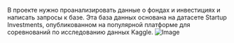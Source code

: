 В  проекте нужно проанализировать данные о фондах и инвестициях и написать запросы к базе. Эта база данных основана на датасете Startup Investments, опубликованном на популярной платформе для соревнований по исследованию данных Kaggle.
![Image](https://user-images.githubusercontent.com/95903776/197749357-42d57ee3-e105-4935-8d30-d06df2b5c472.png)

